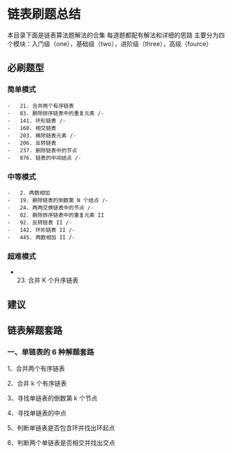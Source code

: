 # 链表刷题总结

本目录下面是链表算法题解法的合集
每道题都配有解法和详细的思路
主要分为四个模块：入门级（one），基础级（two），进阶级（three），高级（fource）

## 必刷题型

### 简单模式

```
-   21. 合并两个有序链表
-   83. 删除排序链表中的重复元素 /-
-   141. 环形链表 /-
-   160. 相交链表
-   203. 移除链表元素 /-
-   206. 反转链表
-   237. 删除链表中的节点
-   876. 链表的中间结点 /-
```

### 中等模式

```
-   2. 两数相加
-   19. 删除链表的倒数第 N 个结点 /-
-   24. 两两交换链表中的节点 /-
-   82. 删除排序链表中的重复元素 II
-   92. 反转链表 II /-
-   142. 环形链表 II /-
-   445. 两数相加 II /-
```

### 超难模式

-   23. 合并 K 个升序链表

## 建议

## 链表解题套路

### 一、单链表的 6 种解题套路

1、合并两个有序链表

2、合并 k 个有序链表

3、寻找单链表的倒数第 k 个节点

4、寻找单链表的中点

5、判断单链表是否包含环并找出环起点

6、判断两个单链表是否相交并找出交点
